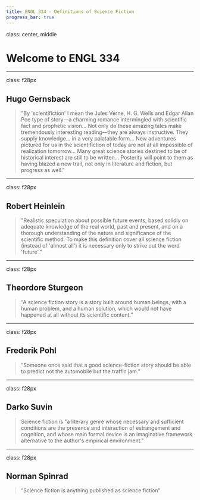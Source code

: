 ```yaml
---
title: ENGL 334 - Definitions of Science Fiction
progress_bar: true
---
```

class: center, middle

# Welcome to ENGL 334
---
class: f28px
## Hugo Gernsback

> "By 'scientifiction' I mean the Jules Verne, H. G. Wells and Edgar Allan Poe type of story—a charming romance intermingled with scientific fact and prophetic vision... Not only do these amazing tales make tremendously interesting reading—they are always instructive. They supply knowledge... in a very palatable form... New adventures pictured for us in the scientifiction of today are not at all impossible of realization tomorrow... Many great science stories destined to be of historical interest are still to be written... Posterity will point to them as having blazed a new trail, not only in literature and fiction, but progress as well."
---
class: f28px
## Robert Heinlein

> "Realistic speculation about possible future events, based solidly on adequate knowledge of the real world, past and present, and on a thorough understanding of the nature and significance of the scientific method. To make this definition cover all science fiction (instead of 'almost all') it is necessary only to strike out the word 'future'.”
---
class: f28px
## Theordore Sturgeon

> “A science fiction story is a story built around human beings, with a human problem, and a human solution, which would not have happened at all without its scientific content.”
---
class: f28px
## Frederik Pohl

> “Someone once said that a good science-fiction story should be able to predict not the automobile but the traffic jam.”
---
class: f28px
## Darko Suvin

> Science fiction is "a literary genre whose necessary and sufficient conditions are the presence and interaction of estrangement and cognition, and whose main formal device is an imaginative framework alternative to the author's empirical environment."
---
class: f28px
## Norman Spinrad

> “Science fiction is anything published as science fiction”
